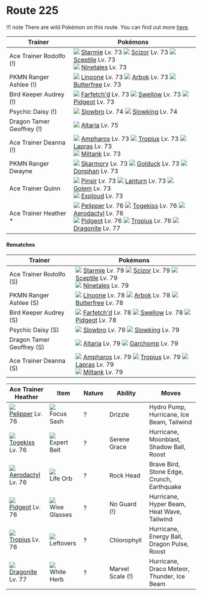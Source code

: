 # Route 225

!!! note
    There are wild Pokémon on this route. You can find out more [here](/wild_pokemon/route_225/).


Trainer                    | Pokémons
---                        | ---
Ace Trainer Rodolfo (!)    | ![][121]  [Starmie] Lv. 73  ![][212]  [Scizor] Lv. 73  ![][254]  [Sceptile] Lv. 73 <br> ![][038]  [Ninetales] Lv. 73
PKMN Ranger Ashlee (!)     | ![][264]  [Linoone] Lv. 73  ![][024]  [Arbok] Lv. 73  ![][012]  [Butterfree] Lv. 73
Bird Keeper Audrey (!)     | ![][083]  [Farfetch'd] Lv. 73  ![][277]  [Swellow] Lv. 73  ![][018]  [Pidgeot] Lv. 73
Psychic Daisy (!)          | ![][080]  [Slowbro] Lv. 74  ![][199]  [Slowking] Lv. 74
Dragon Tamer Geoffrey (!)  | ![][334]  [Altaria] Lv. 75
Ace Trainer Deanna (!)     | ![][181]  [Ampharos] Lv. 73  ![][357]  [Tropius] Lv. 73  ![][131]  [Lapras] Lv. 73 <br> ![][241]  [Miltank] Lv. 73
PKMN Ranger Dwayne         | ![][227]  [Skarmory] Lv. 73  ![][055]  [Golduck] Lv. 73  ![][232]  [Donphan] Lv. 73
Ace Trainer Quinn          | ![][127]  [Pinsir] Lv. 73  ![][171]  [Lanturn] Lv. 73  ![][076]  [Golem] Lv. 73 <br> ![][295]  [Exploud] Lv. 73
Ace Trainer Heather *      | ![][279]  [Pelipper] Lv. 76  ![][468]  [Togekiss] Lv. 76  ![][142]  [Aerodactyl] Lv. 76 <br> ![][018]  [Pidgeot] Lv. 76  ![][357]  [Tropius] Lv. 76  ![][149]  [Dragonite] Lv. 77

#### Rematches

Trainer                    | Pokémons
---                        | ---
Ace Trainer Rodolfo (S)    | ![][121]  [Starmie] Lv. 79  ![][212]  [Scizor] Lv. 79  ![][254]  [Sceptile] Lv. 79 <br> ![][038]  [Ninetales] Lv. 79
PKMN Ranger Ashlee (S)     | ![][264]  [Linoone] Lv. 78  ![][024]  [Arbok] Lv. 78  ![][012]  [Butterfree] Lv. 78
Bird Keeper Audrey (S)     | ![][083]  [Farfetch'd] Lv. 78  ![][277]  [Swellow] Lv. 78  ![][018]  [Pidgeot] Lv. 78
Psychic Daisy (S)          | ![][080]  [Slowbro] Lv. 79  ![][199]  [Slowking] Lv. 79
Dragon Tamer Geoffrey (S)  | ![][334]  [Altaria] Lv. 79  ![][445]  [Garchomp] Lv. 79
Ace Trainer Deanna (S)     | ![][181]  [Ampharos] Lv. 79  ![][357]  [Tropius] Lv. 79  ![][131]  [Lapras] Lv. 79 <br> ![][241]  [Miltank] Lv. 79

Ace Trainer Heather | Item         | Nature  | Ability       | Moves
---                 | ---          | ---     | ---           | ---
![][279]<br> [Pelipper] Lv. 76        | ![][focus-sash]<br> Focus Sash          | ?        | Drizzle             | Hydro Pump, Hurricane, Ice Beam, Tailwind
![][468]<br> [Togekiss] Lv. 76        | ![][expert-belt]<br> Expert Belt        | ?        | Serene Grace        | Hurricane, Moonblast, Shadow Ball, Roost
![][142]<br> [Aerodactyl] Lv. 76      | ![][life-orb]<br> Life Orb              | ?        | Rock Head           | Brave Bird, Stone Edge, Crunch, Earthquake
![][018]<br> [Pidgeot] Lv. 76         | ![][wise-glasses]<br> Wise Glasses      | ?        | No Guard (!)        | Hurricane, Hyper Beam, Heat Wave, Tailwind
![][357]<br> [Tropius] Lv. 76         | ![][leftovers]<br> Leftovers            | ?        | Chlorophyll         | Hurricane, Energy Ball, Dragon Pulse, Roost
![][149]<br> [Dragonite] Lv. 77       | ![][white-herb]<br> White Herb          | ?        | Marvel Scale (!)    | Hurricane, Draco Meteor, Thunder, Ice Beam


[Butterfree]: /pokemon_changes/012/
[Pidgeot]: /pokemon_changes/018/
[Arbok]: /pokemon_changes/024/
[Ninetales]: /pokemon_changes/038/
[Golduck]: /pokemon_changes/055/
[Golem]: /pokemon_changes/076/
[Slowbro]: /pokemon_changes/080/
[Farfetch'd]: /pokemon_changes/083/
[Starmie]: /pokemon_changes/121/
[Pinsir]: /pokemon_changes/127/
[Lapras]: /pokemon_changes/131/
[Aerodactyl]: /pokemon_changes/142/
[Dragonite]: /pokemon_changes/149/
[Lanturn]: /pokemon_changes/171/
[Ampharos]: /pokemon_changes/181/
[Slowking]: /pokemon_changes/199/
[Scizor]: /pokemon_changes/212/
[Skarmory]: /pokemon_changes/227/
[Donphan]: /pokemon_changes/232/
[Miltank]: /pokemon_changes/241/
[Sceptile]: /pokemon_changes/254/
[Linoone]: /pokemon_changes/264/
[Swellow]: /pokemon_changes/277/
[Pelipper]: /pokemon_changes/279/
[Exploud]: /pokemon_changes/295/
[Altaria]: /pokemon_changes/334/
[Tropius]: /pokemon_changes/357/
[Garchomp]: /pokemon_changes/445/
[Togekiss]: /pokemon_changes/468/
[expert-belt]: /img/items/expert-belt.png
[focus-sash]: /img/items/focus-sash.png
[leftovers]: /img/items/leftovers.png
[life-orb]: /img/items/life-orb.png
[white-herb]: /img/items/white-herb.png
[wise-glasses]: /img/items/wise-glasses.png
[012]: /img/pokemon/012.png
[018]: /img/pokemon/018.png
[024]: /img/pokemon/024.png
[038]: /img/pokemon/038.png
[055]: /img/pokemon/055.png
[076]: /img/pokemon/076.png
[080]: /img/pokemon/080.png
[083]: /img/pokemon/083.png
[121]: /img/pokemon/121.png
[127]: /img/pokemon/127.png
[131]: /img/pokemon/131.png
[142]: /img/pokemon/142.png
[149]: /img/pokemon/149.png
[171]: /img/pokemon/171.png
[181]: /img/pokemon/181.png
[199]: /img/pokemon/199.png
[212]: /img/pokemon/212.png
[227]: /img/pokemon/227.png
[232]: /img/pokemon/232.png
[241]: /img/pokemon/241.png
[254]: /img/pokemon/254.png
[264]: /img/pokemon/264.png
[277]: /img/pokemon/277.png
[279]: /img/pokemon/279.png
[295]: /img/pokemon/295.png
[334]: /img/pokemon/334.png
[357]: /img/pokemon/357.png
[445]: /img/pokemon/445.png
[468]: /img/pokemon/468.png
